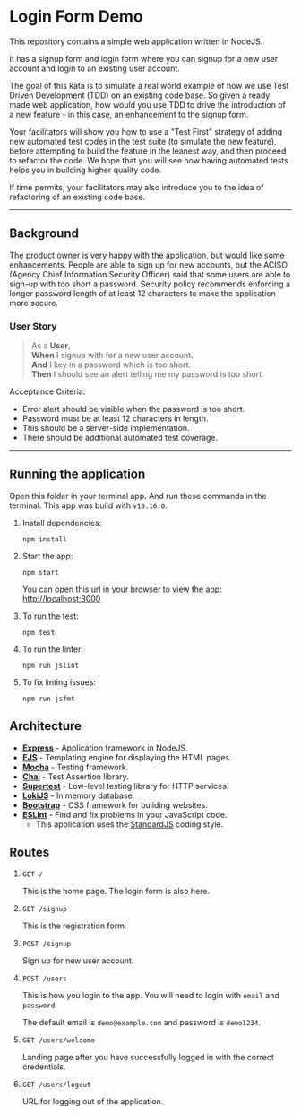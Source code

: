 # Login Form Demo

This repository contains a simple web application written in NodeJS.

It has a signup form and login form where you can signup for a new user account and login to an existing user account.

The goal of this kata is to simulate a real world example of how we use Test Driven Development (TDD) on an existing code base. So given a ready made web application, how would you use TDD to drive the introduction of a new feature - in this case, an enhancement to the signup form.

Your facilitators will show you how to use a "Test First" strategy of adding new automated test codes in the test suite (to simulate the new feature), before attempting to build the feature in the leanest way, and then proceed to refactor the code. We hope that you will see how having automated tests helps you in building higher quality code.

If time permits, your facilitators may also introduce you to the idea of refactoring of an existing code base.

---

## Background

The product owner is very happy with the application, but would like some enhancements. People are able to sign up for new accounts, but the ACISO (Agency Chief Information Security Officer) said that some users are able to sign-up with too short a password. Security policy recommends enforcing a longer password length of at least 12 characters to make the application more secure.

### User Story

> As a **User**, <br>
**When** I signup with for a new user account.<br>
**And** I key in a password which is too short.<br>
**Then** I should see an alert telling me my password is too short.

Acceptance Criteria:

- Error alert should be visible when the password is too short.
- Password must be at least 12 characters in length.
- This should be a server-side implementation.
- There should be additional automated test coverage.

---

## Running the application

Open this folder in your terminal app. And run these commands in the terminal. This app was build with `v10.16.0`.

1. Install dependencies:

    ```
    npm install
    ```

2. Start the app:

    ```
    npm start
    ```
    
    You can open this url in your browser to view the app: <http://localhost:3000>
    
3. To run the test:

    ```
    npm test
    ```

4. To run the linter:

    ```
    npm run jslint
    ```

5. To fix linting issues:

    ```
    npm run jsfmt
    ```

## Architecture

- **[Express](https://expressjs.com/)** - Application framework in NodeJS.
- **[EJS](https://ejs.co/)** - Templating engine for displaying the HTML pages.
- **[Mocha](https://mochajs.org/)** - Testing framework.
- **[Chai](https://www.chaijs.com/)** - Test Assertion library.
- **[Supertest](https://github.com/visionmedia/supertest)** - Low-level testing library for HTTP services.
- **[LokiJS](http://techfort.github.io/LokiJS)** - In memory database.
- **[Bootstrap](https://getbootstrap.com/)** - CSS framework for building websites.
- **[ESLint](https://eslint.org/)** - Find and fix problems in your JavaScript code.
    - This application uses the [StandardJS](https://standardjs.com/) coding style.

## Routes

1. `GET /`

    This is the home page. The login form is also here.

2. `GET /signup`

    This is the registration form.

3. `POST /signup`

    Sign up for new user account.

4. `POST /users`

    This is how you login to the app. You will need to login with `email` and `password`.

    The default email is `demo@example.com` and password is `demo1234`.

5. `GET /users/welcome`

    Landing page after you have successfully logged in with the correct credentials.

6. `GET /users/logout`

    URL for logging out of the application.
